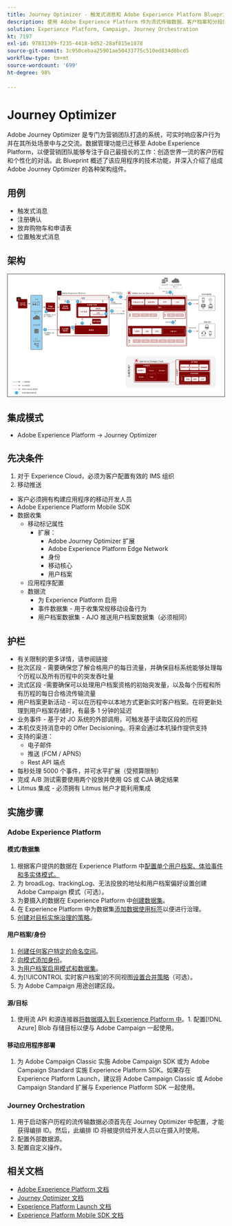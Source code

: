 ```yaml
---
title: Journey Optimizer - 触发式消息和 Adobe Experience Platform Blueprint
description: 使用 Adobe Experience Platform 作为流式传输数据、客户档案和分段的中心枢纽，执行触发的消息和体验。
solution: Experience Platform, Campaign, Journey Orchestration
kt: 7197
exl-id: 97831309-f235-4418-bd52-28af815e1878
source-git-commit: 3c950cebaa25901ae50433775c510ed834d8bcd5
workflow-type: tm+mt
source-wordcount: '699'
ht-degree: 98%

---
```


# Journey Optimizer

Adobe Journey Optimizer 是专门为营销团队打造的系统，可实时响应客户行为并在其所处场景中与之交流。数据管理功能已迁移至 Adobe Experience Platform，以便营销团队能够专注于自己最擅长的工作：创造世界一流的客户历程和个性化的对话。此 Blueprint 概述了该应用程序的技术功能，并深入介绍了组成 Adobe Journey Optimizer 的各种架构组件。

## 用例

* 触发式消息
* 注册确认
* 放弃购物车和申请表
* 位置触发式消息

## 架构

<img src="assets/journey-optimizer.png" alt="触发式消息和 Adobe Experience Platform Blueprint 的参考架构" style="border:1px solid #4a4a4a" />

## 集成模式

* Adobe Experience Platform -> Journey Optimizer

## 先决条件

1. 对于 Experience Cloud，必须为客户配置有效的 IMS 组织
1. 移动推送

* 客户必须拥有构建应用程序的移动开发人员
* Adobe Experience Platform Mobile SDK
* 数据收集
   * 移动标记属性
      * 扩展：
         * Adobe Journey Optimizer 扩展
         * Adobe Experience Platform Edge Network
         * 身份
         * 移动核心
         * 用户档案
   * 应用程序配置
   * 数据流
      * 为 Experience Platform 启用
      * 事件数据集 - 用于收集常规移动设备行为
      * 用户档案数据集 - AJO 推送用户档案数据集（必须相同）

## 护栏

* 有关限制的更多详情，请参阅链接
* 批次区段 - 需要确保您了解合格用户的每日流量，并确保目标系统能够处理每个历程以及所有历程中的突发吞吐量
* 流式区段 -需要确保可以处理用户档案资格的初始突发量，以及每个历程和所有历程的每日合格流传输流量
* 用户档案更新活动 - 可以在历程中以本地方式更新实时客户档案。在将更新处理到用户档案存储时，有最多 1 分钟的延迟
* 业务事件 - 基于对 JO 系统的外部调用，可触发基于读取区段的历程
* 本机仅支持消息中的 Offer Decisioning。将来会通过本机操作提供支持
* 支持的渠道：
   * 电子邮件
   * 推送 (FCM / APNS)
   * Rest API 端点
* 每秒处理 5000 个事件，并可水平扩展（受预算限制）
* 完成 A/B 测试需要使用两个投放并使用 QS 或 CJA 确定结果
* Litmus 集成 - 必须拥有 Litmus 帐户才能利用集成

## 实施步骤

### Adobe Experience Platform

#### 模式/数据集

1. 根据客户提供的数据在 Experience Platform 中[配置单个用户档案、体验事件和多实体模式。](https://experienceleague.adobe.com/?recommended=ExperiencePlatform-D-1-2021.1.xdm)
1. 为 broadLog、trackingLog、无法投放的地址和用户档案偏好设置创建 Adobe Campaign 模式（可选）。
1. 为要摄入的数据在 Experience Platform 中[创建数据集](https://experienceleague.adobe.com/docs/platform-learn/tutorials/data-ingestion/create-datasets-and-ingest-data.html?lang=zh-Hans)。
1. 在 Experience Platform 中为数据集[添加数据使用标签](https://experienceleague.adobe.com/docs/platform-learn/tutorials/data-governance/classify-data-using-governance-labels.html?lang=zh-Hans)以便进行治理。
1. [创建对目标实施治理的策略](https://experienceleague.adobe.com/docs/platform-learn/tutorials/data-governance/create-data-usage-policies.html?lang=zh-Hans)。

#### 用户档案/身份

1. [创建任何客户特定的命名空间](https://experienceleague.adobe.com/docs/platform-learn/tutorials/identities/label-ingest-and-verify-identity-data.html?lang=zh-Hans)。
1. [向模式添加身份](https://experienceleague.adobe.com/docs/platform-learn/tutorials/identities/label-ingest-and-verify-identity-data.html)。
1. [为用户档案启用模式和数据集](https://experienceleague.adobe.com/docs/platform-learn/tutorials/profiles/bring-data-into-the-real-time-customer-profile.html?lang=zh-Hans)。
1. 为[!UICONTROL 实时客户档案]的不同视图[设置合并策略](https://experienceleague.adobe.com/docs/platform-learn/tutorials/profiles/create-merge-policies.html?lang=zh-Hans)（可选）。
1. 为 Adobe Campaign 用途创建区段。

#### 源/目标

1. 使用流 API 和源连接器[将数据摄入到 Experience Platform 中](https://experienceleague.adobe.com/?recommended=ExperiencePlatform-D-1-2020.1.dataingestion&amp;lang=zh-Hans)。1. 配置[!DNL Azure] Blob 存储目标以便与 Adobe Campaign 一起使用。

#### 移动应用程序部署

1. 为 Adobe Campaign Classic 实施 Adobe Campaign SDK 或为 Adobe Campaign Standard 实施 Experience Platform SDK。如果存在 Experience Platform Launch，建议将 Adobe Campaign Classic 或 Adobe Campaign Standard 扩展与 Experience Platform SDK 一起使用。


### Journey Orchestration

1. 用于启动客户历程的流传输数据必须首先在 Journey Optimizer 中配置，才能获得编排 ID。然后，此编排 ID 将被提供给开发人员以在摄入时使用。
1. 配置外部数据源。
1. 配置自定义操作。

## 相关文档

* [Adobe Experience Platform 文档](https://experienceleague.adobe.com/docs/experience-platform.html?lang=zh-Hans)
* [Journey Optimizer 文档](https://experienceleague.adobe.com/docs/journey-orchestration.html?lang=zh-Hans)
* [Experience Platform Launch 文档](https://experienceleague.adobe.com/docs/launch.html?lang=zh-Hans)
* [Experience Platform Mobile SDK 文档](https://experienceleague.adobe.com/docs/mobile.html?lang=zh-Hans)

